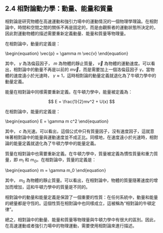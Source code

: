 ## 2.4 相對論動力學：動量、能量和質量

相對論是研究物體在高速運動和強引力場中的運動情況的一個物理學理論。在相對論中，時間和空間之間的關係不再是固定的，而是由觀察者的運動狀態所決定的，因此對運動物體的描述需要重新定義動量、能量和質量等物理量。

在相對論中，動量的定義是：

\begin{equation}
\vec{p} = \gamma m \vec{v}
\end{equation}

其中， $\gamma$ 為洛倫茲因子， $m$ 為物體的靜止質量， $\vec{v}$ 為物體的運動速度。可以看出，相對論中的動量不再是以前的 $m\vec{v}$，而是需要加上一個洛倫茲因子 $\gamma$。當物體的速度遠小於光速時， $\gamma \approx 1$，這時相對論的動量定義就退化為了牛頓力學中的動量定義。

能量在相對論中同樣需要重新定義。在牛頓力學中，能量被定義為：

$$ E = \frac{1}{2}mv^2 + U(x) $$

在相對論中，能量的定義是：

\begin{equation}
E = \gamma m c^2
\end{equation}

其中， $c$ 為光速。可以看出，這個公式中只有質量因子，沒有速度因子，這就意味著相對論中的能量與運動速度並不成正比。同樣地，在速度遠小於光速時，相對論的能量定義就退化為了牛頓力學中的能量定義。

質量在相對論中也需要重新定義。在牛頓力學中，質量被定義為慣性質量和重力質量，即 $m_I$ 和 $m_G$。在相對論中，質量的定義是：

\begin{equation}
m = \gamma m_0
\end{equation}

其中， $m_0$ 為物體的靜止質量。可以看出，在相對論中，物體的質量隨著速度的增加而增加，這和牛頓力學中的質量是不同的。

相對論中的動量和能量定義是保證了一個重要的性質：在任何系統中，動量和能量的總量都是守恆的。這個性質在相對論中也同樣成立，這被稱為“相對論的牛頓定律”。

總之，相對論中的動量、能量和質量等物理量與牛頓力學中有很大的區別。因此，在高速運動或者強引力場中的物理運動，需要使用相對論來進行描述。